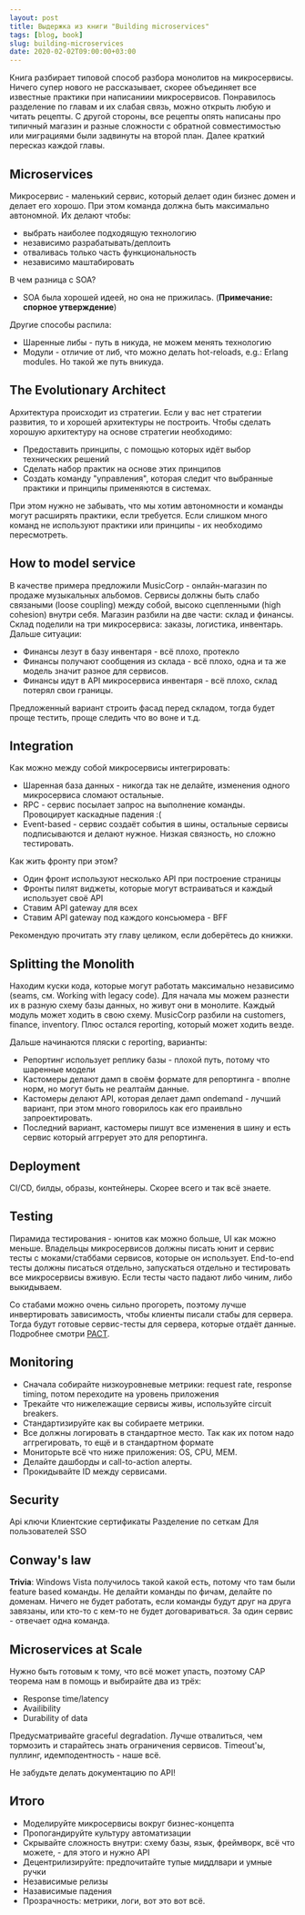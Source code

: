```yaml
---
layout: post
title: Выдержка из книги "Building microservices"
tags: [blog, book]
slug: building-microservices
date: 2020-02-02T09:00:00+03:00
---
```


Книга разбирает типовой способ разбора монолитов на микросервисы. Ничего супер нового не рассказывает, скорее объединяет все известные практики при написаниии микросервисов. Понравилось разделение по главам и их слабая связь, можно открыть любую и читать рецепты. С другой стороны, все рецепты опять написаны про типичный магазин и разные сложности с обратной совместимостью или миграциями были задвинуты на второй план. Далее краткий пересказ каждой главы.

## Microservices

Микросервис - маленький сервис, который делает один бизнес домен и делает его хорошо.
При этом команда должна быть максимально автономной. Их делают чтобы:

* выбрать наиболее подходящую технологию
* независимо разрабатывать/деплоить
* отваливась только часть функциональность
* независимо маштабировать


В чем разница с SOA?

* SOA была хорошей идеей, но она не прижилась. (__Примечание: спорное утверждение__)


Другие способы распила:

* Шаренные либы - путь в никуда, не можем менять технологию
* Модули - отличие от либ, что можно делать hot-reloads, e.g.: Erlang modules. Но такой же путь вникуда.


## The Evolutionary Architect


Архитектура происходит из стратегии. Если у вас нет стратегии развития, то и хорошей архитектуры не построить.
Чтобы сделать хорошую архитектуру на основе стратегии необходимо:

* Предоставить принципы, с помощью которых идёт выбор технических решений
* Сделать набор практик на основе этих принципов
* Создать команду "управления", которая следит что выбранные практики и принципы применяются в системах.


При этом нужно не забывать, что мы хотим автономности и команды могут расширять практики, если требуется.
Если слишком много команд не используют практики или принципы - их необходимо пересмотреть.


## How to model service


В качестве примера предложили MusicCorp - онлайн-магазин по продаже музыкальных альбомов.
Сервисы должны быть слабо связаными (loose coupling) между собой, высоко сцепленными (high cohesion) внутри себя.
Магазин разбили на две части: склад и финансы. 
Склад поделили на три микросервиса: заказы, логистика, инвентарь.
Дальше ситуации:

* Финансы лезут в базу инвентаря - всё плохо, протекло
* Финансы получают сообщения из склада - всё плохо, одна и та же модель значит разное для сервисов.
* Финансы идут в API микросервиса инвентаря - всё плохо, склад потерял свои границы.


Предложенный вариант строить фасад перед складом, тогда будет проще тестить, проще следить что во воне и т.д.


## Integration


Как можно между собой микросервисы интегрировать:

* Шаренная база данных - никогда так не делайте, изменения одного микросервиса сломают остальные.
* RPC - сервис посылает запрос на выполнение команды. Провоцирует каскадные падения :(
* Event-based - сервис создаёт события в шины, остальные сервисы подписываются и делают нужное. Низкая связность, но сложно тестировать.


Как жить фронту при этом?

* Один фронт используют несколько API при построение страницы
* Фронты пилят виджеты, которые могут встраиваться и каждый использует своё API
* Ставим API gateway для всех
* Ставим API gateway под каждого консьюмера - BFF

Рекомендую прочитать эту главу целиком, если доберётесь до книжки.


## Splitting the Monolith


Находим куски кода, которые могут работать максимально независимо (seams, см. Working with legacy code).
Для начала мы можем разнести их в разную схему базы данных, но живут они в монолите. Каждый модуль может ходить в свою схему.
MusicCorp разбили на customers, finance, inventory. Плюс остался reporting, который может ходить везде.


Дальше начинаются пляски с reporting, варианты:

* Репортинг использует реплику базы - плохой путь, потому что шаренные модели
* Кастомеры делают дамп в своём формате для репортинга - вполне норм, но могут быть не реалтайм данные.
* Кастомеры делают API, которая делает дамп ondemand - лучший вариант, при этом много говорилось как его праивльно запроектировать.
* Последний вариант, кастомеры пишут все изменения в шину и есть сервис который аггрерует это для репортинга.


## Deployment


CI/CD, билды, образы, контейнеры. Скорее всего и так всё знаете.


## Testing


Пирамида тестирования - юнитов как можно больше, UI как можно меньше.
Владельцы микросервисов должны писать юнит и сервис тесты с моками/стаббами сервисов, которые он использует.
End-to-end тесты должны писаться отдельно, запускаться отдельно и тестировать все микросервисы вживую.
Если тесты часто падают либо чиним, либо выкидываем.


Со стабами можно очень сильно прогореть, поэтому лучше инвертировать зависимость, чтобы клиенты писали стабы для сервера.
Тогда будут готовые сервис-тесты для сервера, которые отдаёт данные. Подробнее смотри [PACT](https://docs.pact.io/).


## Monitoring


* Сначала собирайте низкоуровневые метрики: request rate, response timing, потом переходите на уровень приложения
* Трекайте что нижележащие сервисы живы, используйте circuit breakers.
* Стандартизируйте как вы собираете метрики.
* Все должны логировать в стандартное место. Так как их потом надо аггрегировать, то ещё и в стандартном формате
* Мониторьте всё что ниже приложения: OS, CPU, MEM.
* Делайте дашборды и call-to-action алерты.
* Прокидывайте ID между сервисами.


## Security


Api ключи
Клиентские сертификаты
Разделение по сеткам
Для пользователей SSO


## Conway's law


__Trivia__: Windows Vista получилось такой какой есть, потому что там были feature based команды. Не делайти команды по фичам, делайте по доменам.
Ничего не будет работать, если команды будут друг на друга завязаны, или кто-то с кем-то не будет договариваться.
За один сервис - отвечает одна команда.


## Microservices at Scale


Нужно быть готовым к тому, что всё может упасть, поэтому CAP теорема нам в помощь и выбирайте два из трёх:

* Response time/latency
* Availibility
* Durability of data


Предусматривайте graceful degradation.
Лучше отвалиться, чем тормозить и старайтесь знать ограничения сервисов.
Timeout'ы, пуллинг, идемподентность - наше всё.


Не забудьте делать документацию по API!


## Итого


* Моделируйте микросервисы вокруг бизнес-концепта
* Пропогандируйте культуру автоматизации
* Скрывайте сложность внутри: схему базы, язык, фреймворк, всё что можете, - для этого и нужно API
* Децентрилизируйте: предпочитайте тупые миддлвари и умные ручки
* Независимые релизы
* Назависимые падения
* Прозрачность: метрики, логи, вот это вот всё.

